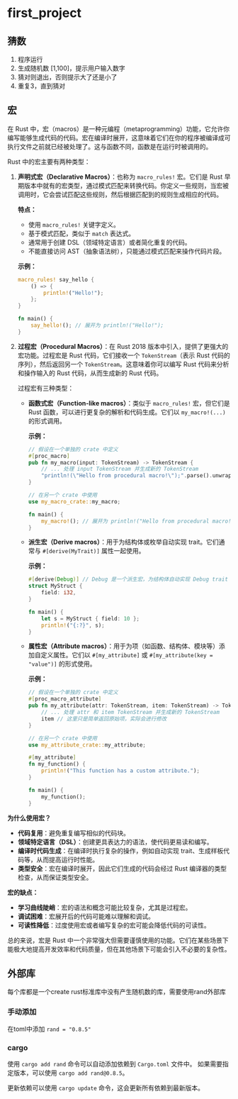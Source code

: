 # first_project

## 猜数

1. 程序运行
2. 生成随机数 [1,100]，提示用户输入数字
3. 猜对则退出，否则提示大了还是小了
4. 重复3，直到猜对

## 宏

在 Rust 中，宏（macros）是一种元编程（metaprogramming）功能，它允许你编写能够生成代码的代码。宏在编译时展开，这意味着它们在你的程序被编译成可执行文件之前就已经被处理了。这与函数不同，函数是在运行时被调用的。

Rust 中的宏主要有两种类型：

1.  **声明式宏（Declarative Macros）**：也称为 `macro_rules!` 宏。它们是 Rust 早期版本中就有的宏类型，通过模式匹配来转换代码。你定义一些规则，当宏被调用时，它会尝试匹配这些规则，然后根据匹配到的规则生成相应的代码。

    **特点：**
    *   使用 `macro_rules!` 关键字定义。
    *   基于模式匹配，类似于 `match` 表达式。
    *   通常用于创建 DSL（领域特定语言）或者简化重复的代码。
    *   不能直接访问 AST（抽象语法树），只能通过模式匹配来操作代码片段。

    **示例：**

    ```rust
    macro_rules! say_hello {
        () => {
            println!("Hello!");
        };
    }

    fn main() {
        say_hello!(); // 展开为 println!("Hello!");
    }
    ```

2.  **过程宏（Procedural Macros）**：在 Rust 2018 版本中引入，提供了更强大的宏功能。过程宏是 Rust 代码，它们接收一个 `TokenStream`（表示 Rust 代码的序列），然后返回另一个 `TokenStream`。这意味着你可以编写 Rust 代码来分析和操作输入的 Rust 代码，从而生成新的 Rust 代码。

    过程宏有三种类型：

    *   **函数式宏（Function-like macros）**：类似于 `macro_rules!` 宏，但它们是 Rust 函数，可以进行更复杂的解析和代码生成。它们以 `my_macro!(...)` 的形式调用。

        **示例：**

        ```rust
        // 假设在一个单独的 crate 中定义
        #[proc_macro]
        pub fn my_macro(input: TokenStream) -> TokenStream {
            // ... 处理 input TokenStream 并生成新的 TokenStream
            "println!(\"Hello from procedural macro!\");".parse().unwrap()
        }

        // 在另一个 crate 中使用
        use my_macro_crate::my_macro;

        fn main() {
            my_macro!(); // 展开为 println!("Hello from procedural macro!");
        }
        ```

    *   **派生宏（Derive macros）**：用于为结构体或枚举自动实现 trait。它们通常与 `#[derive(MyTrait)]` 属性一起使用。

        **示例：**

        ```rust
        #[derive(Debug)] // Debug 是一个派生宏，为结构体自动实现 Debug trait
        struct MyStruct {
            field: i32,
        }

        fn main() {
            let s = MyStruct { field: 10 };
            println!("{:?}", s);
        }
        ```

    *   **属性宏（Attribute macros）**：用于为项（如函数、结构体、模块等）添加自定义属性。它们以 `#[my_attribute]` 或 `#[my_attribute(key = "value")]` 的形式使用。

        **示例：**

        ```rust
        // 假设在一个单独的 crate 中定义
        #[proc_macro_attribute]
        pub fn my_attribute(attr: TokenStream, item: TokenStream) -> TokenStream {
            // ... 处理 attr 和 item TokenStream 并生成新的 TokenStream
            item // 这里只是简单返回原始项，实际会进行修改
        }

        // 在另一个 crate 中使用
        use my_attribute_crate::my_attribute;

        #[my_attribute]
        fn my_function() {
            println!("This function has a custom attribute.");
        }

        fn main() {
            my_function();
        }
        ```

**为什么使用宏？**

*   **代码复用**：避免重复编写相似的代码块。
*   **领域特定语言（DSL）**：创建更具表达力的语法，使代码更易读和编写。
*   **编译时代码生成**：在编译时执行复杂的操作，例如自动实现 trait、生成样板代码等，从而提高运行时性能。
*   **类型安全**：宏在编译时展开，因此它们生成的代码会经过 Rust 编译器的类型检查，从而保证类型安全。

**宏的缺点：**

*   **学习曲线陡峭**：宏的语法和概念可能比较复杂，尤其是过程宏。
*   **调试困难**：宏展开后的代码可能难以理解和调试。
*   **可读性降低**：过度使用宏或者编写复杂的宏可能会降低代码的可读性。

总的来说，宏是 Rust 中一个非常强大但需要谨慎使用的功能。它们在某些场景下能极大地提高开发效率和代码质量，但在其他场景下可能会引入不必要的复杂性。

## 外部库

每个库都是一个create
rust标准库中没有产生随机数的库，需要使用rand外部库

### 手动添加

在toml中添加 `rand = "0.8.5"`

### cargo

使用 `cargo add rand` 命令可以自动添加依赖到 `Cargo.toml` 文件中。
如果需要指定版本，可以使用 `cargo add rand@0.8.5`。

更新依赖可以使用 `cargo update` 命令，这会更新所有依赖到最新版本。
